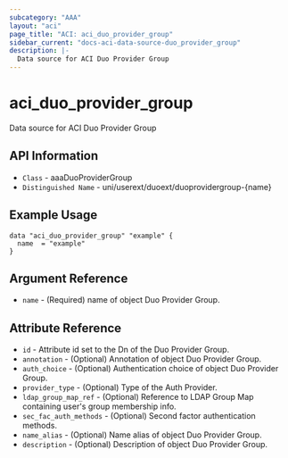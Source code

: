 ```yaml
---
subcategory: "AAA"
layout: "aci"
page_title: "ACI: aci_duo_provider_group"
sidebar_current: "docs-aci-data-source-duo_provider_group"
description: |-
  Data source for ACI Duo Provider Group
---
```


# aci_duo_provider_group #
Data source for ACI Duo Provider Group


## API Information ##
* `Class` - aaaDuoProviderGroup
* `Distinguished Name` - uni/userext/duoext/duoprovidergroup-{name}

## Example Usage ##

```hcl
data "aci_duo_provider_group" "example" {
  name  = "example"
}
```

## Argument Reference ##
* `name` - (Required) name of object Duo Provider Group.

## Attribute Reference ##
* `id` - Attribute id set to the Dn of the Duo Provider Group.
* `annotation` - (Optional) Annotation of object Duo Provider Group.
* `auth_choice` - (Optional) Authentication choice of object Duo Provider Group. 
* `provider_type` - (Optional) Type of the Auth Provider. 
* `ldap_group_map_ref` - (Optional) Reference to LDAP Group Map containing user's group membership info.
* `sec_fac_auth_methods` - (Optional) Second factor authentication methods. 
* `name_alias` - (Optional) Name alias of object Duo Provider Group.
* `description` - (Optional) Description of object Duo Provider Group.
